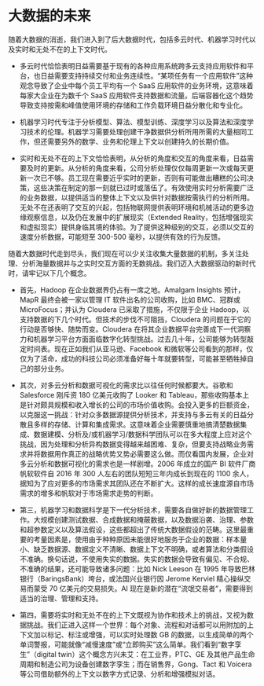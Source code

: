 # 大数据的未来

随着大数据的消逝，我们进入到了后大数据时代，包括多云时代、机器学习时代以及实时和无处不在的上下文时代。

- 多云时代恰恰表明日益需要基于现有的各种应用系统跨多云支持应用软件和平台，也日益需要支持持续交付和业务连续性。“某项任务有一个应用软件”这种观念导致了企业中每个员工平均有一个 SaaS 应用软件的业务环境，这意味着每家大企业在为数千个 SaaS 应用软件支持数据和流量。后端容器化这个趋势导致支持按需和峰值使用环境的存储和工作负载环境日益分散化和专业化。

- 机器学习时代专注于分析模型、算法、模型训练、深度学习以及算法和深度学习技术的伦理。机器学习需要处理创建干净数据供分析所用所需的大量相同工作，但还需要另外的数学、业务和伦理上下文以创建持久的长期价值。

- 实时和无处不在的上下文恰恰表明，从分析的角度和交互的角度来看，日益需要及时的更新。从分析的角度来看，公司分析处理仅仅每周更新一次或每天更新一次已不够。员工现在需要近乎实时的更新，否则有可能做出糟糕的公司决策，这些决策在制定的那一刻就已过时或落伍了。有效使用实时分析需要广泛的业务数据，以提供适当的整体上下文以及供针对数据按需执行的分析所用。无处不在还表明了交互的兴起，包括物联网提供表明环境和机械活动的更多边缘观察信息，以及仍在发展中的扩展现实（Extended Reality，包括增强现实和虚拟现实）提供身临其境的体验。为了提供这种级别的交互，必须以交互的速度分析数据，可能短至 300-500 毫秒，以提供有效的行为反馈。

随着大数据时代走到尽头，我们现在可以少关注收集大量数据的机制，多关注处理、分析海量数据并与之实时交互方面的无数挑战。我们迈入大数据驱动的新时代时，请牢记以下几个概念。

- 首先，Hadoop 在企业数据界仍占有一席之地。Amalgam Insights 预计，MapR 最终会被一家以管理 IT 软件出名的公司收购，比如 BMC、冠群或 MicroFocus；并认为 Cloudera 已采取了措施，不仅限于企业 Hadoop，以支持数据的下几个时代。但技术的步伐不可阻挡，Cloudera 的问题在于它的行动是否够快、随势而变。Cloudera 在将其企业数据平台完善成下一代洞察力和机器学习平台方面面临数字化转型挑战。过去几十年，公司能够为转型敲定时间表。现在正如我们从亚马逊、Facebook 和微软等公司看到的那样，仅仅为了活命，成功的科技公司必须准备好每十年就要转型，可能甚至牺牲掉自己的部分业务。

- 其次，对多云分析和数据可视化的需求比以往任何时候都要大。谷歌和 Salesforce 刚斥资 180 亿美元收购了 Looker 和 Tableau，那些收购基本上是针对颇具规模和收入增长的公司的市场价值收购。会投入更多的巨额资金，以克服这一挑战：针对众多数据源提供分析技术，并支持与多云有关的日益分散且多样的存储、计算和集成需求。这意味着企业需要慎重地搞清楚数据集成、数据建模、分析及/或机器学习/数据科学团队可以在多大程度上应对这个挑战，因为处理和分析异构数据变得越来越困难、复杂，但要支持战略业务需求并将数据用作真正的战略优势又势必需要这么做。而仅看国内发展，企业对多云分析和数据可视化的需求也是一样剧增。2006 年成立的国产 BI 软件厂商帆软软件自 2016 年 300 人左右的团队短短三年内成长到现在的 1100 余人，据知为了应对更多的市场需求其团队还在不断扩大。这样的成长速度源自市场需求的增多和帆软对于市场需求走势的判断。

- 第三，机器学习和数据科学是下一代分析技术，需要各自做好新的数据管理工作。大规模创建测试数据、合成数据和掩蔽数据，以及数据沿袭、治理、参数和超参数定义以及算法假设，这些都超出了传统大数据假设的范畴。这里最重要的考量因素是，使用由于种种原因未能很好地服务于企业的数据：样本量小、缺乏数据源、数据定义不清晰、数据上下文不明确，或者算法和分类假设不准确。换句话说，不使用失实的数据。失实的数据会导致有偏见、不合规、不准确的结果，还可能导致诸多问题：比如 Nick Leeson 在 1995 年导致巴林银行（BaringsBank）垮台，或法国兴业银行因 Jerome Kerviel 精心操纵交易而蒙受 70 亿美元的交易损失。AI 现在是新的潜在“流氓交易者”，需要得到适当的治理、管理和支持。

- 第四，需要将实时和无处不在的上下文既视为协作和技术上的挑战，又视为数据挑战。我们正进入这样一个世界：每个对象、流程和对话都可以用附加的上下文加以标记、标注或增强，可以实时处理数 GB 的数据，以生成简单的两个单词警报，可能就像“减慢速度”或“立即购买”这么简单。我们看到“数字孪生”（digital twin）这个概念方兴未艾：在工业界，PTC、GE 及其他产品生命周期和制造公司为设备创建数字孪生；而在销售界，Gong、Tact 和 Voicera 等公司借助额外的上下文以数字方式记录、分析和增强模拟对话。